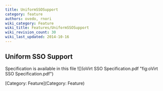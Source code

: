 ```yaml
---
title: UniformSSOSupport
category: feature
authors: ovedo, rnori
wiki_category: Feature
wiki_title: Features/UniformSSOSupport
wiki_revision_count: 30
wiki_last_updated: 2014-10-16
---
```


## Uniform SSO Support

Specification is available in this file ![](oVirt SSO Specification.pdf "fig:oVirt SSO Specification.pdf")

[Category: Feature](Category: Feature)
